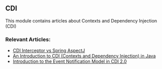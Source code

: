 ## CDI

This module contains articles about Contexts and Dependency Injection (CDI)

### Relevant Articles:
- [CDI Interceptor vs Spring AspectJ](http://www.baeldung.com/cdi-interceptor-vs-spring-aspectj)
- [An Introduction to CDI (Contexts and Dependency Injection) in Java](http://www.baeldung.com/java-ee-cdi)
- [Introduction to the Event Notification Model in CDI 2.0](https://www.baeldung.com/cdi-event-notification)

